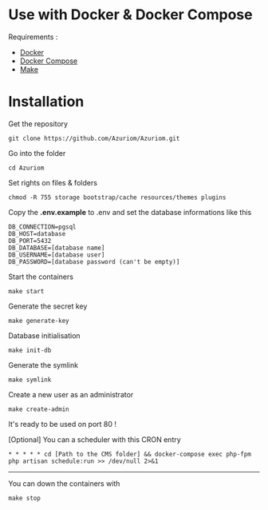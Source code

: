 # Use with Docker & Docker Compose
Requirements :
- [Docker](https://docs.docker.com/engine/install/)
- [Docker Compose](https://docs.docker.com/compose/install/)
- [Make](https://en.wikipedia.org/wiki/Make_(software))

# Installation

Get the repository
```
git clone https://github.com/Azuriom/Azuriom.git
```

Go into the folder
```
cd Azuriom
```

Set rights on files & folders
```
chmod -R 755 storage bootstrap/cache resources/themes plugins
```

Copy the **.env.example** to .env and set the database informations like this
```
DB_CONNECTION=pgsql
DB_HOST=database
DB_PORT=5432
DB_DATABASE=[database name]
DB_USERNAME=[database user]
DB_PASSWORD=[database password (can't be empty)]
```

Start the containers
```
make start
```

Generate the secret key
```
make generate-key
```

Database initialisation
```
make init-db
```

Generate the symlink
```
make symlink
```

Create a new user as an administrator
```
make create-admin
```

It's ready to be used on port 80 !

[Optional]
You can a scheduler with this CRON entry
```
* * * * * cd [Path to the CMS folder] && docker-compose exec php-fpm php artisan schedule:run >> /dev/null 2>&1
```

---
You can down the containers with
```
make stop
```